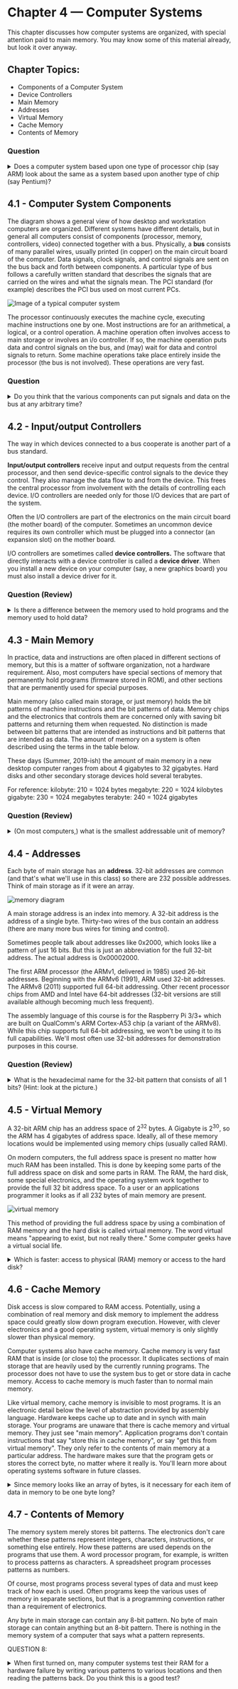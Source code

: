 # Chapter 4 — Computer Systems
This chapter discusses how computer systems are organized, with special attention paid to main memory. You may know some of this material already, but look it over anyway.

## Chapter Topics:

* Components of a Computer System
* Device Controllers
* Main Memory
* Addresses
* Virtual Memory
* Cache Memory
* Contents of Memory

### Question
<details>
    <summary>
      Does a computer system based upon one type of processor chip (say ARM) look about the same as a system based upon another type of chip (say Pentium)?
    </summary>
    Yes. The main components are about the same and work about the same way.
</details>

## 4.1 - Computer System Components
The diagram shows a general view of how desktop and workstation computers are organized. Different systems have different details, but in general all computers consist of components (processor, memory, controllers, video) connected together with a bus. Physically, a **bus** consists of many parallel wires, usually printed (in copper) on the main circuit board of the computer. Data signals, clock signals, and control signals are sent on the bus back and forth between components. A particular type of bus follows a carefully written standard that describes the signals that are carried on the wires and what the signals mean. The PCI standard (for example) describes the PCI bus used on most current PCs.

![Image of a typical computer system](./images/ch04-compsystem.gif)

The processor continuously executes the machine cycle, executing machine instructions one by one. Most instructions are for an arithmetical, a logical, or a control operation. A machine operation often involves access to main storage or involves an i/o controller. If so, the machine operation puts data and control signals on the bus, and (may) wait for data and control signals to return. Some machine operations take place entirely inside the processor (the bus is not involved). These operations are very fast.

### Question
<details>
    <summary>
    Do you think that the various components can put signals and data on the bus at any arbitrary time?
    </summary>
    No. The various devices must cooperate somehow so their data and signals don't get mixed.
</details>

## 4.2 - Input/output Controllers
The way in which devices connected to a bus cooperate is another part of a bus standard.

**Input/output controllers** receive input and output requests from the central processor, and then send device-specific control signals to the device they control. They also manage the data flow to and from the device. This frees the central processor from involvement with the details of controlling each device. I/O controllers are needed only for those I/O devices that are part of the system.

Often the I/O controllers are part of the electronics on the main circuit board (the mother board) of the computer. Sometimes an uncommon device requires its own controller which must be plugged into a connector (an expansion slot) on the mother board.

I/O controllers are sometimes called **device controllers.** The software that directly interacts with a device controller is called a **device driver**. When you install a new device on your computer (say, a new graphics board) you must also install a device driver for it.

### Question (Review)
<details>
    <summary>
    Is there a difference between the memory used to hold programs and the memory used to hold data?     
    </summary>
    No. Potentially any byte of main memory can hold part of a program or part of some data.
</details>

## 4.3 - Main Memory

In practice, data and instructions are often placed in different sections of memory, but this is a matter of software organization, not a hardware requirement. Also, most computers have special sections of memory that permanently hold programs (firmware stored in ROM), and other sections that are permanently used for special purposes.

Main memory (also called main storage, or just memory) holds the bit patterns of machine instructions and the bit patterns of data. Memory chips and the electronics that controls them are concerned only with saving bit patterns and returning them when requested. No distinction is made between bit patterns that are intended as instructions and bit patterns that are intended as data. The amount of memory on a system is often described using the terms in the table below.

These days (Summer, 2019-ish) the amount of main memory in a new desktop computer ranges from about 4 gigabytes to 32 gigabytes. Hard disks and other secondary storage devices hold several terabytes.

For reference:
kilobyte:	210 = 1024 bytes
megabyte:	220 = 1024 kilobytes
gigabyte:	230 = 1024 megabytes
terabyte:	240 = 1024 gigabytes

### Question (Review)
<details>
    <summary>
    (On most computers,) what is the smallest addressable unit of memory? 
    </summary>
    A byte.
</details>

## 4.4 - Addresses
Each byte of main storage has an **address**. 32-bit addresses are common (and that's what we'll use in this class) so there are 232 possible addresses. Think of main storage as if it were an array.

![memory diagram](./images/ch04-memory01.gif)

A main storage address is an index into memory. A 32-bit address is the address of a single byte. Thirty-two wires of the bus contain an address (there are many more bus wires for timing and control).

Sometimes people talk about addresses like 0x2000, which looks like a pattern of just 16 bits. But this is just an abbreviation for the full 32-bit address. The actual address is 0x00002000.

The first ARM processor (the ARMv1, delivered in 1985) used 26-bit addresses. Beginning with the ARMv6 (1991), ARM used 32-bit addresses. The ARMv8 (2011) supported full 64-bit addressing.  Other recent processor chips from AMD and Intel have 64-bit addresses (32-bit versions are still available although becoming much less frequent).

The assembly language of this course is for the Raspberry Pi 3/3+ which are built on QualComm's ARM Cortex-A53 chip (a variant of the ARMv8).  While this chip supports full 64-bit addressing, we won't be using it to its full capabilities.  We'll most often use 32-bit addresses for demonstration purposes in this course.

### Question (Review)
<details>
    <summary>
    What is the hexadecimal name for the 32-bit pattern that consists of all 1 bits? (Hint: look at the picture.)
    </summary>
    0xFFFFFFFF
</details>

## 4.5 - Virtual Memory

A 32-bit ARM chip has an address space of 2<sup>32</sup> bytes. A Gigabyte is 2<sup>30</sup>, so the ARM has 4 gigabytes of address space. Ideally, all of these memory locations would be implemented using memory chips (usually called RAM).

On modern computers, the full address space is present no matter how much RAM has been installed. This is done by keeping some parts of the full address space on disk and some parts in RAM. The RAM, the hard disk, some special electronics, and the operating system work together to provide the full 32 bit address space. To a user or an applications programmer it looks as if all 232 bytes of main memory are present.

![virtual memory](./images/ch04-virtualmem.gif)

This method of providing the full address space by using a combination of RAM memory and the hard disk is called virtual memory. The word virtual means "appearing to exist, but not really there." Some computer geeks have a virtual social life.

<details>
    <summary>
    Which is faster: access to physical (RAM) memory or access to the hard disk?
    </summary>
    Physical memory.
</details>


## 4.6 - Cache Memory
Disk access is slow compared to RAM access. Potentially, using a combination of real memory and disk memory to implement the address space could greatly slow down program execution. However, with clever electronics and a good operating system, virtual memory is only slightly slower than physical memory.

Computer systems also have cache memory. Cache memory is very fast RAM that is inside (or close to) the processor. It duplicates sections of main storage that are heavily used by the currently running programs. The processor does not have to use the system bus to get or store data in cache memory. Access to cache memory is much faster than to normal main memory.

Like virtual memory, cache memory is invisible to most programs. It is an electronic detail below the level of abstraction provided by assembly language. Hardware keeps cache up to date and in synch with main storage. Your programs are unaware that there is cache memory and virtual memory. They just see "main memory". Application programs don't contain instructions that say "store this in cache memory", or say "get this from virtual memory". They only refer to the contents of main memory at a particular address. The hardware makes sure that the program gets or stores the correct byte, no matter where it really is.  You'll learn more about operating systems software in future classes.

<details>
    <summary>
        Since memory looks like an array of bytes, is it necessary for each item of data in memory to be one byte long?
    </summary>
    No. Most data and instructions are several bytes long and occupy several consecutive memory addresses.
</details>

## 4.7 - Contents of Memory
The memory system merely stores bit patterns. The electronics don't care whether these patterns represent integers, characters, instructions, or something else entirely.  How these patterns are used depends on the programs that use them. A word processor program, for example, is written to process patterns as characters. A spreadsheet program processes patterns as numbers.

Of course, most programs process several types of data and must keep track of how each is used. Often programs keep the various uses of memory in separate sections, but that is a programming convention rather than a requirement of electronics.

Any byte in main storage can contain any 8-bit pattern. No byte of main storage can contain anything but an 8-bit pattern. There is nothing in the memory system of a computer that says what a pattern represents.

QUESTION 8:

<details>
    <summary>
        When first turned on, many computer systems test their RAM for a hardware failure by writing various patterns to various locations and then reading the patterns back. Do you think this is a good test?
    </summary>
        It is a good test. The job of memory is to hold bit patterns and to return them when requested, and so this test will ensure that functionality.
</details>



